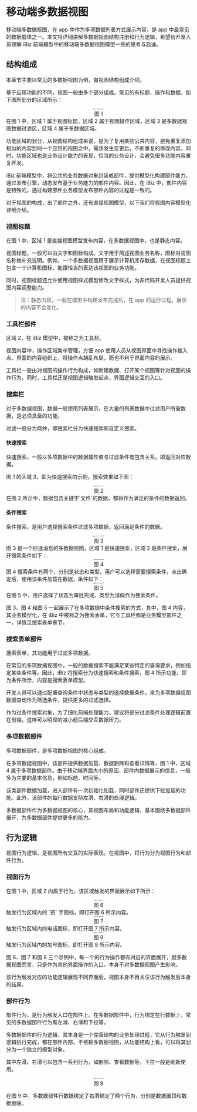 # 移动端多数据视图

移动端多数据视图，在 app 中作为多项数据列表方式展示内容，是 app 中最常见的数据载体之一。本文将详细讲解多数据视图结构注册和行为逻辑，希望给开发人员理解 iBiz 前端模型中的移动端多数据视图模型一些的思考与启迪。

## 结构组成

本章节主要以常见的多数据视图为例，做视图结构组成介绍。

基于应用功能的不同，视图一般由多个部分组成。常见的有标题、操作和数据，如下图所划分的区域所示：

<div align=center><img src="imgs/view-structure.jpg" alt="view-structure" style="zoom:25%;" /></div>
<center>图 1 </center>
在图 1 中，区域 1 属于视图标题，区域 2 属于视图操作区域，区域 3 是多数据视图数据过滤区，区域 4 属于多数据区域。

功能区域的划分，从视图结构组成来说，是为了复用某些公共内容，避免重复添加相似的内容到同一个应用的视图之中，需求发生变更后，不断重复的修改内容。同时，功能区域也是业务设计能力的表现，恰当的业务设计，会避免很多功能内容重复开发。

iBiz 前端模型中，将公共的业务数据对象封装成部件，提供模型化构建部件能力，通过发布引擎，动态发布基于业务能力的部件内容。因此，在  iBiz 中，部件内容是特殊的，通过构建部件业务模型发布部件内容的过程是一致的。

对于视图的构成，出了部件之外，还有直接视图模型，以下我们将视图内容模型化详细介绍。

### 视图标题

在图 1 中，区域 1 是直接视图模型发布内容，在多数据视图中，也是静态内容。

视图标题，一般可以由文字和图标构成。文字用于简述视图业务名称，图标对视图名称做补充说明。例如，一个多数据视图用于展示计算机库存数据，在视图标题上包含一个计算机图标，能跟恰当的表达该视图的业务功能。

同时，视图标题还允许使用视图样式模型修改文字样式，为非代码开发人员提供视图内容调整能力。

> 注：静态内容，一般在模型中构建发布完成后，在 app 的运行过程，展示的内容不会变化。

### 工具栏部件

区域 2，在 iBiz 模型中，被称之为工具栏。

视图内容中，操作区域集中管理，方便 app 使用人员从视图界面中寻找操作接入点。界面的内容组织上，将操作点胡乱布局，而也不利于界面内容的展示。

工具栏一般由对视图的操作行为构成，如新建数据、打开某个视图等针对视图的操作行为。同时，工具栏还是视图逻辑触发起点，界面逻辑交互的入口。

### 搜索栏

对于多数据视图，数据一般使用列表展示，在大量的列表数据中过滤用户所需数据，是必须具备的功能。

过滤一般分为两种，即搜索栏分为快速搜索和自定义搜索。

#### 快速搜索

快速搜索，一般以多项数据中的数据属性值与过滤条件有包含关系，即返回对应数据。

图 1 的区域 3，即为快速搜索的示例，搜索效果如下图：

<div align=center><img src="imgs/quick-search.jpg" alt="quick-search" style="zoom:25%;" /></div>
<center>图 2 </center>
在图 2 所示中，数据包含关键字`文件`的数据，都将作为满足的条件的数据返回。

#### 条件搜索

条件搜索，是用户选择搜索条件过滤多项数据，返回满足条件的数据。

<div align=center><img src="imgs/custom-search1.jpg" alt="custom-search1" style="zoom:25%;" /></div>
<center>图 3 </center>
图 3 是一个抄送消息的多数据视图，区域 1 是快速搜索，区域 2 是条件搜索，展开搜索条件如下：

<div align=center><img src="imgs/quick-search2.jpg" alt="quick-search2" style="zoom:25%;" /></div>
<center>图 4 </center>
图 4 搜索条件有两个，分别是状态和类型，用户可以选择需要搜索条件，点击确定后，使用该条件加载在数据，条件如下：

<div align=center><img src="imgs/quick-search3.jpg" alt="quick-search3" style="zoom:25%;" /></div>
<center>图 5 </center>
在图 5 中，用户选择了状态为审批完成、类型为请假作为搜索条件。

图 3、图 4 和图 5 一起展示了在多项数据中条件搜索的方式，其中，图 4 内容，其业务模型化，在 iBiz 中被称之为搜索表单，它与工具栏都是业务模型部件之一，详情见搜索表单章节。

### 搜索表单部件

搜索表单，其功能用于过滤多项数据。

在常见的多项数据视图中，一般的数据搜索不能满足某些特定的查询要求，例如指定某些条件等。因此，iBiz 将搜索分为快速搜索和条件搜索，图 4 所示功能，即为条件所示，内容是搜索表单模型。

开发人员可以通过配置查询条件中状态与类型的选择数据条件，来为多项数据视图数据查询作为筛选条件，提供更多的过滤选择。

作为过条件搜索对象，为了细化前端处理能力，建议将部分过滤条件处理逻辑前置在前端，这样可以明显的减小前后端交互数据压力。

### 多项数据部件

多项数据部件，是多项数据视图的核心组成。

在多项数据视图中，该部件提供数据加载、数据删除和查看详情等，图 1 中，区域 4 属于多项数据部件。由于移动端界面大小的原因，部件内数据展示的信息，一般多为主要的基本信息，例如标题、时间等。

该类部件数据加载，进入部件有一次初始化加载，同时部件还提供下拉加载的功能。此外，该部件的每行数据支持左滑、右滑的处理逻辑。

多数据部件作为多数据视图的核心，其视图布局和功能逻辑，基本围绕多数据部件展开，为多数据部件提供更多的能力。

## 行为逻辑

视图行为逻辑，是视图所有交互的实际表现。在视图中，将行为分为视图行为和部件行为。

### 视图行为

在图 1 中，区域 2 内属于行为，该区域触发的界面展示如下所示：

<div align=center><img src="imgs/no-re-action1.jpg" alt="no-re-action1" style="zoom:25%;" /></div>
<center>图 6 </center> 
触发行为区域内的 `密` 字图标，即打开图 6 所示内容。

<div align=center><img src="imgs/no-re-action2.jpg" alt="no-re-action2" style="zoom:25%;" /></div>
<center>图 7 </center> 
触发行为区域内的电话图标，即打开图 7 所示内容。

<div align=center><img src="imgs/no-re-action3.jpg" alt="no-re-action3" style="zoom:25%;" /></div>
<center>图 8 </center> 
触发行为区域内的加号图标，即打开图 8 所示内容。

图 6、图 7 和图 8 三个示例中，每一个的行为操作都有对应的界面展开，就多数据视图而言，只是作为其他界面操作的入口，本身不对多数据视图产生影响。

该行为触发对应的功能逻辑展现不同界面后，视图本身不再关注该行为触发后本身的结果。


### 部件行为

部件行为，是行为触发入口在部件上。在多数据部件中，行为绑定在行数据上，常见的多数据部件行为有左滑、右滑和下拉等。

多数据部件的行为逻辑，其本身是一个完善结构的业务处理过程，它从行为触发到逻辑执行完成，都在部件内部，不依赖多数据视图，从功能结构上看，可以将其划分为一个独立的模型对象。

其中左滑、右滑可以包含一系列行为，如删除、查看数据等，下拉一般是刷新使用。

<div align=center><img src="imgs/control-action.jpg" alt="control-action" style="zoom:25%;" /></div>
<center>图 9 </center> 

在图 9 中，多数据部件行数据绑定了右滑绑定了两个行为，分别是数据置顶和数据删除。